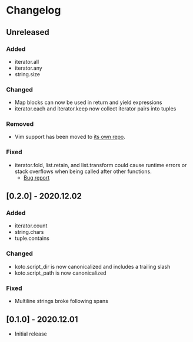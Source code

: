 # Changelog

## Unreleased

### Added
- iterator.all
- iterator.any
- string.size

### Changed
- Map blocks can now be used in return and yield expressions
- iterator.each and iterator.keep now collect iterator pairs into tuples

### Removed
- Vim support has been moved to [its own repo][vim].

### Fixed
- iterator.fold, list.retain, and list.transform could cause runtime errors or
  stack overflows when being called after other functions.
  - [Bug report](https://github.com/koto-lang/koto/issues/6)

[vim]: https://github.com/koto-lang/koto.vim


## [0.2.0] - 2020.12.02

### Added
- iterator.count
- string.chars
- tuple.contains

### Changed
- koto.script_dir is now canonicalized and includes a trailing slash
- koto.script_path is now canonicalized

### Fixed
- Multiline strings broke following spans


## [0.1.0] - 2020.12.01
- Initial release
